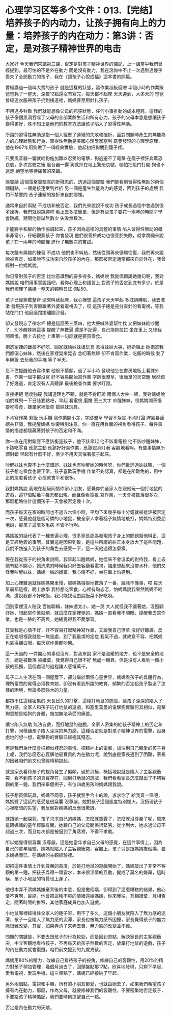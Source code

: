 # 心理学习区等多个文件：013.【完结】培养孩子的内动力，让孩子拥有向上的力量：培养孩子的内在动力：第3讲：否定，是对孩子精神世界的电击

大家好 今天我們來講第三課，否定是對孩子精神世界的惦記，上一講當中我們曾經提到，最可怕的不是外在動力 而是沒有動力，我在諮詢中不止一次遇到過幾乎喪失了全部動力的孩子，我在《讓孩子心悅成福》這本書的開篇。

曾經講過一個叫大寶的孩子 就是這樣的狀態，寫作業超級磨蹭 半個小時的作業跟爸爸耗了一整天，深夜12點還沒有寫完，每天都不起床 天天遲到，大冬天的 爸爸曾經連衣服帶孩子扔到樓道裡，媽媽甚至用針扎孩子。

不用過多秒數 我們就能想像父母的抓狂狀態，任何小事推動的成本極高，這樣的孩子像個黑洞吞噬了父母的全部業餘生活和所有心力，孩子的父母本意是想讓孩子變得更好，殊不知正是他們的教育方法讓孩子陷入了習得性無助。

所謂的習得性無助是指一個人經歷了連續的失敗和挫折，面對問題時產生的無能為力的心理狀態和行為，習得性無助是美國心理學家塞利·葛曼發現的心理學原理，他在1967年用狗做了一項經典實驗，他起初把狗關到籠子裡。

只要風音器一響就給狗施加難以忍受的電擊，狗逃避不了電擊 在籠子裡狂奔驚恐哀號，多次實驗之後 風音器一響 狗就趴在地上驚恐哀號，哪怕把籠門打開 狗也不逃走 絕望地等待痛苦的來臨。

說實話 這個電擊實驗真的挺殘忍的，透過這個實驗 我們能看到習得性無助的兩個關鍵點，一個是接連受到挫折 另一個是產生無能為力的感覺，回到孩子的處境 我們不禁要問 孩子連續的挫折來自於哪裡。

通常來自於兩點 不成功和被否定，我們先來說說不成功 孩子成長過程中會遇到很多挫折，我們就說跳繩吧 看上去多麼簡單，但是有些孩子要花一兩年的時間才學會跳繩，期間他嘗試無數次 失敗無數次。

才能將手和腳的動作協調起來，孩子因為這樣的具體的事情 陷入習得性無助的概率非常小，仔細觀察孩子 你會發現 他們很善於成功也很善於失敗，就拿跳繩來說 孩子在一兩年的時間裡 進行了無數次的嘗試。

每次饒有興趣的練習 不成功 他們也不糾結，然後從頭再來循環往復，我們再來說說被否定，如果說不成功來自於孩子的內在，那麼被否定通常都來自於外在，我曾經對一位媽媽說。

你日常對孩子的否定 比你意識到的要多得多，媽媽說 我就偶爾說她幾句啊，我對媽媽說 咱們用事實說話吧，看你心理上和語言上 對孩子的否定到底有多少，於是 我們梳理了媽媽一整天的觀察日誌 6點50。

孩子已經穿戴整齊 過來叫我起床，我心裡想 這孩子天天早起 多耽誤睡眠，我去洗漱 發現孩子到客廳跟著外婆看電視去了，哎 這孩子總是見分查針的看電視，等我站在門口 他磨磨蹭蹭離開沙發。

卻又發現忘了帶水杯 總是這麼丟三落四，他大聲喊外婆幫忙找 又把妹妹給吵醒了，別吵醒妹妹這事 提醒了無數遍 還是不記得，自己拖拖拉拉 坐在車上 又怪我開車慢，晚上去接他 上車第一句話就是要買零食。

抱怨家裡的飯菜不好吃，回家就給妹妹搶玩具 惹得妹妹大哭，奶奶阻止 她抱怨我們都偏心妹妹，然後在家裡晃來晃去 念叨著無聊 卻不肯寫作業，吃飯的時候 剩了半碗飯 去玩我的手機 等了半天。

忍不住提醒他去寫作業 他很不情願，過了半小時 發現他坐在書房地板上看課外書，作業一個字都沒寫 好不容易開始寫作業 字跡很潦草，很簡單的天空題 居然錯了好幾道，肯定沒有人真聽課 最後檢查作業 要求盯證。

直接拒絕 態度強硬 我講道理也不聽，就是不肯盯證 兩個人大吵一架，我對媽媽說 咱們裸列一下日誌要點吧，早起 看電視 磨蹭 丟三大字 吵醒妹妹，怪媽媽開車慢 要吃零食，嫌棄家裡飯菜 搶妹妹玩具。

不肯寫作業 剩飯 玩手機 寫作業開小差，字跡潦草 學習不紮實 不肯盯證 脾氣暴躁 總共17個，我提醒媽媽 你要特別注意，你一直在用負面的視角看待孩子，每件事情的描述都隱藏著對孩子的否定和不滿。

你一直在用對錯應不應該衡量孩子，他不該早起 他不該看電視 他不該吵醒妹妹，不該吃零食 應該主動 應該好好寫作業，應該認真盯著 客觀地看啊，有些事情無所謂對錯 早起有什麼不好，至少不用天天催著孩子起床。

吵醒妹妹也算不上什麼錯誤，妹妹也有吵醒她的時候呀，你們批評過妹妹嗎，一個孩子想吃零食也很正常，孩子喜歡玩手機 作業不夠認真，都是在所難免的，用中正的態度看孩子 心態就會平和很多。

我對媽媽說 我現在超級同情你家小朋友，感覺你們全家人在跟他玩一個打地鼠的遊戲，這17個點幾乎每天都出現，而且像看電視 寫作業，一天會被數落很多次，那麼粗略估計這個孩子一天會被否定幾十次。

而孩子每天在家的時間也不過五六個小時，平均下來幾乎每十分鐘就被批評被否定一次，感覺他就是個可憐的小地鼠，被全家人拿著槌子無情地敲打，媽媽特別委屈地說，那孩子這麼多毛病 不管不行啊。

媽媽說的話代表了一種普遍心理，很多家長認為發現孩子身上的問題幫他糾正，這是天經地義的事啊，其實這是因果到致，是這些所謂的糾正本身放大了這些問題，我們不妨進入到孩子的角色去感受一下，這一天他過得怎麼樣。

現在我從孩子的視角來說啊，我早起叫醒媽媽，她從來不會溫柔的對待我，看上去她有點不開心，她洗漱的時候我只好去客廳看電視，臨走想起來沒帶水杯，他們又怪我吵醒妹妹，媽媽一臉的嫌棄，我心情不好，坐在車上怕遲到。

加上心裡難過就怪媽媽開車慢，被媽媽狠狠地數落了一番，說我不懂事，哎 每天早晨都這樣，晚上放學 我特想吃零食，心裡有點忐忑，怕媽媽說我果然媽媽不給滿，還說我都不好吃飯，我只能找理由說飯菜不好吃唄。

回到家裡沒人陪我 百無聊賴，妹妹還太小，她一哭 大人就怪我不讓著她，沒照顧好她，想起寫作業就煩，就這麼在家裡晃的，媽媽一直看我不順眼，提醒我去寫作業，也是一臉的不高興，她總覺得我不愛學習。

其實我是心情不好，好不容易打起精神寫作業，又說我自己潦草 沒好好聽課，反正在她眼裡我就是一無是處，到了我最煩的定症 我氣不過，就故意不寫，把媽媽也氣得翻白眼，每天寫作業都吵架。

這一天過的 一件開心的事也沒有，對我來說 家不是溫暖的地方，也不是安全的地方，總是被數落 被嫌棄，我覺得自己很不好 無處一機靠，但是沒有人看到一個小孩的孤獨，這個處理的過程讓人感慨萬千。

母子二人生活在同一個屋簷下，卻分屬於兩個心靈世界，媽媽看孩子的具體行為，理所當然的覺得必須教育她，卻沒有看到所謂的教育，頻繁的否定給孩子製造了怎樣的困境，無論多麼強大的力量。

都撐不住這種密集的 天長日久的打擊，這種打地鼠的遊戲，讓孩子深深的陷入了無力感，全家人和孩子玩打地鼠的遊戲，和塞里葛曼的電擊狗實驗何其相似，電擊狗實驗是給狗的身體，施加無法承受的痛苦。

讓它陷入無助 無法自救，而打地鼠的遊戲，全家人密集的給孩子精神上的否定和打擊，同樣讓孩子陷入深深的無力感，這種否定就是對孩子精神世界的電擊，設身處地的想一想，電擊狗的實驗已經極其殘忍。

但是我們為什麼會把類似殘忍的事情，把精神上的電擊，加注到自己親愛的孩子身上呢，我們怎麼忍心瓦解他最寶貴的內在動力呢，說到底是家長遇到了困難，家長的困難咱們前文也曾經稍稍提起。

就是家長看待孩子的視角發生了偏頗，過於消極，概括地說就是陷入了主客觀衝突，看不到孩子的真實存在，回到打地鼠的遊戲，我們看看家長怎麼敲出了不夠客觀的第一錘，我們來舉個例子，有位四歲男孩的媽媽跟我說。

孩子想買個玩具，媽媽不同意，孩子就雙手合十的說，求求你了 給我買一個吧，媽媽聽了這話的感受是很窩囊 沒尊嚴，她對孩子這個態度特別惱火，沒搭理孩子 心裡暗暗的失望，我反倒對媽媽的反應很驚訝。

就跟她一起探究，孩子求求自己的媽媽，怎麼就窩囊了，怎麼就沒尊嚴了呢，原來這跟媽媽的童年經驗有關，她跟自己的父母關係很緊張，從小到大，她求過父母不超過三次，而且每次都是被逼到了角落裡，不得不求助。

所以她覺得很窩囊 沒尊嚴，這是她當年求自己父母的感覺，在這件事情上，因為自己的童年經驗，媽媽就陷入了主客觀衝突，客觀上，孩子只是跟媽媽撒個嬌，要求媽媽而已，在媽媽的主觀經驗裡。

卻把這件事情上升到尊嚴的高度，於是打地鼠的遊戲開始了，媽媽敲出了非常不客觀的第一錘，把孩子弄得一頭霧水，本來很溫情的互動，變成了莫名的嫌棄，這時候，孩子小地鼠的特質也上身了。

他根本弄不清媽媽嫌棄背後的本意，但是撒個嬌，卻得到了這麼糟糕的結果，他心情不爽啊，最終，他會把這種不爽的情緒還給媽媽，你來我往，互相嫌棄，互相否定，隨著時間的推移，其他家庭成員也加入遊戲。

小地鼠哪裡經得住全家人的錘子呀，用不了多久，這個小朋友就陷入了無力感的泥潭，孩子一旦陷入了無力感的泥潭，家長也被無力感所困擾，家長覺得孩子的無力感很難改變，其實，如果弄清了來弄去賣，無力感的改變並不難。

問題的關鍵是，不要去跟孩子的行為較勁，而是回到原點，解決家長的主客觀衝突，中立客觀地看待孩子，不再每天給孩子無數的否定，放棄打地鼠的遊戲，孩子的內在動力就會復甦，咱們前文提到的九歲男孩。

媽媽用80%的精力，改練自己看待孩子的視角，修練自己的客觀性，用20%的精力對孩子稍加管理，幾個月過去了，回頭盤點那17點，欣喜地發現，只剩下早起，愛看電視，愛玩手機，這三個點了，媽媽已經接納了早起。

另外兩個點，電視和手機，所有的小朋友都愛，也就由她去了，如果我們希望孩子擁有內在動力，那麼，作為父母，就要修練我們的客觀性，不要密集地否定孩子，不要給孩子精神惦記，我們要時刻提醒自己一點。

否定是內在動力的天敵。